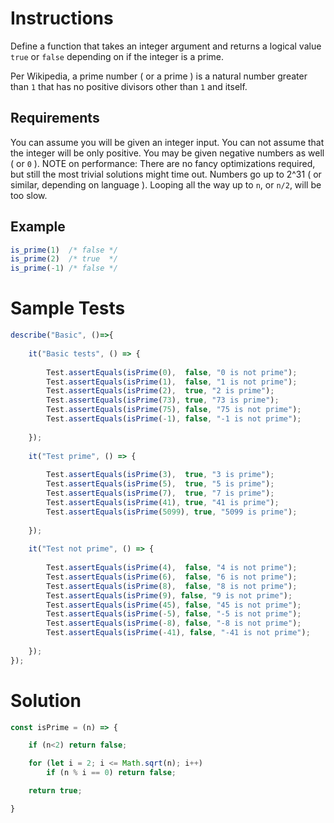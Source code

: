 # **Instructions**

Define a function that takes an integer argument and returns a logical value ``true`` or ``false`` depending on if the integer is a prime.

Per Wikipedia, a prime number ( or a prime ) is a natural number greater than ``1`` that has no positive divisors other than ``1`` and itself.

## **Requirements**

You can assume you will be given an integer input.
You can not assume that the integer will be only positive. You may be given negative numbers as well ( or ``0`` ).
NOTE on performance: There are no fancy optimizations required, but still the most trivial solutions might time out. Numbers go up to 2^31 ( or similar, depending on language ). Looping all the way up to ``n``, or ``n/2``, will be too slow.

## **Example**

```js
is_prime(1)  /* false */
is_prime(2)  /* true  */
is_prime(-1) /* false */
```

# **Sample Tests**

```js
describe("Basic", ()=>{
	
	it("Basic tests", () => {
		
		Test.assertEquals(isPrime(0),  false, "0 is not prime");
		Test.assertEquals(isPrime(1),  false, "1 is not prime");
		Test.assertEquals(isPrime(2),  true, "2 is prime");
		Test.assertEquals(isPrime(73), true, "73 is prime");
		Test.assertEquals(isPrime(75), false, "75 is not prime");
		Test.assertEquals(isPrime(-1), false, "-1 is not prime");
		
	});
	
	it("Test prime", () => {
		
		Test.assertEquals(isPrime(3),  true, "3 is prime");
		Test.assertEquals(isPrime(5),  true, "5 is prime");
		Test.assertEquals(isPrime(7),  true, "7 is prime");
		Test.assertEquals(isPrime(41), true, "41 is prime");
		Test.assertEquals(isPrime(5099), true, "5099 is prime");
		
	});
	
	it("Test not prime", () => {
		
		Test.assertEquals(isPrime(4),  false, "4 is not prime");
		Test.assertEquals(isPrime(6),  false, "6 is not prime");
		Test.assertEquals(isPrime(8),  false, "8 is not prime");
		Test.assertEquals(isPrime(9), false, "9 is not prime");
		Test.assertEquals(isPrime(45), false, "45 is not prime");
		Test.assertEquals(isPrime(-5), false, "-5 is not prime");
		Test.assertEquals(isPrime(-8), false, "-8 is not prime");
		Test.assertEquals(isPrime(-41), false, "-41 is not prime");
		
	});
});
```

# **Solution**

```js
const isPrime = (n) => {

	if (n<2) return false;

    for (let i = 2; i <= Math.sqrt(n); i++) 
        if (n % i == 0) return false;

    return true;

}
```
